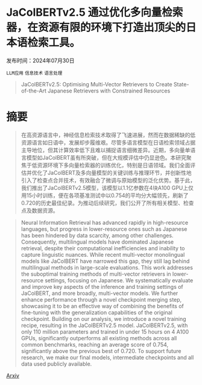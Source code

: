 # JaColBERTv2.5 通过优化多向量检索器，在资源有限的环境下打造出顶尖的日本语检索工具。

发布时间：2024年07月30日

`LLM应用` `信息技术` `语言处理`

> JaColBERTv2.5: Optimising Multi-Vector Retrievers to Create State-of-the-Art Japanese Retrievers with Constrained Resources

# 摘要

> 在高资源语言中，神经信息检索技术取得了飞速进展，然而在数据稀缺的低资源语言如日语中，发展却步履维艰。尽管多语言模型在日语检索领域占据主导地位，但其计算效率低下且难以捕捉语言细微差异。近期，多向量单语言模型如JaColBERT虽有所突破，但在大规模评估中仍显逊色。本研究聚焦于低资源环境下多向量检索器的训练优化，特别是日语领域。我们全面评估并优化了JaColBERT及多向量模型的关键训练与推理环节，并创新性地引入了检查点合并技术，有效融合了微调与原始模型的泛化优势。基于此，我们推出了JaColBERTv2.5模型，该模型以1.1亿参数在4块A100 GPU上仅用15小时训练，便在各项基准测试中以0.754的平均分大幅领先，刷新了0.720的历史最佳纪录。为推动后续研究，我们公开了所有相关模型、检查点及数据资源。

> Neural Information Retrieval has advanced rapidly in high-resource languages, but progress in lower-resource ones such as Japanese has been hindered by data scarcity, among other challenges. Consequently, multilingual models have dominated Japanese retrieval, despite their computational inefficiencies and inability to capture linguistic nuances. While recent multi-vector monolingual models like JaColBERT have narrowed this gap, they still lag behind multilingual methods in large-scale evaluations. This work addresses the suboptimal training methods of multi-vector retrievers in lower-resource settings, focusing on Japanese. We systematically evaluate and improve key aspects of the inference and training settings of JaColBERT, and more broadly, multi-vector models. We further enhance performance through a novel checkpoint merging step, showcasing it to be an effective way of combining the benefits of fine-tuning with the generalization capabilities of the original checkpoint. Building on our analysis, we introduce a novel training recipe, resulting in the JaColBERTv2.5 model. JaColBERTv2.5, with only 110 million parameters and trained in under 15 hours on 4 A100 GPUs, significantly outperforms all existing methods across all common benchmarks, reaching an average score of 0.754, significantly above the previous best of 0.720. To support future research, we make our final models, intermediate checkpoints and all data used publicly available.

[Arxiv](https://arxiv.org/abs/2407.20750)